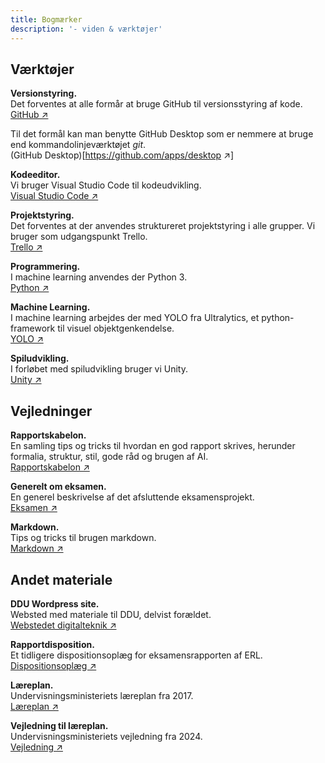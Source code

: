 ```yaml
---
title: Bogmærker
description: '- viden & værktøjer'
---
```

## Værktøjer
**Versionstyring.**\
Det forventes at alle formår at bruge GitHub til versionsstyring af kode.\
[GitHub ↗️](github.org)

Til det formål kan man benytte GitHub Desktop som er nemmere at bruge end kommandolinjeværktøjet _git_.\
(GitHub Desktop)[https://github.com/apps/desktop ↗️]

**Kodeeditor.**\
Vi bruger Visual Studio Code til kodeudvikling.\
[Visual Studio Code ↗️](https://code.visualstudio.com/)

**Projektstyring.**\
Det forventes at der anvendes struktureret projektstyring i alle grupper. Vi bruger som udgangspunkt Trello.\
[Trello ↗️](https://trello.com/)

**Programmering.**\
I machine learning anvendes der Python 3.\
[Python ↗️](https://www.python.org)

**Machine Learning.**\
I machine learning arbejdes der med YOLO fra Ultralytics, et python-framework til visuel objektgenkendelse.\
[YOLO ↗️](https://docs.ultralytics.com/)

**Spiludvikling.**\
I forløbet med spiludvikling bruger vi Unity.\
[Unity ↗️](https://unity.com/)

## Vejledninger
**Rapportskabelon.**\
En samling tips og tricks til hvordan en god rapport skrives, herunder formalia, struktur, stil, gode råd og brugen af AI.\
[Rapportskabelon ↗️](../sider/rapportskabelon.md)

**Generelt om eksamen.**\
En generel beskrivelse af det afsluttende eksamensprojekt.\
[Eksamen ↗️](../sider/eksamen.md)

**Markdown.**\
Tips og tricks til brugen markdown.\
[Markdown ↗️](../sider/markdown.md)

## Andet materiale
**DDU Wordpress site.**\
Websted med materiale til DDU, delvist forældet.\
[Webstedet digitalteknik ↗️](https://digitalteknik.slotshaven.it/wordpress/)

**Rapportdisposition.**\
Et tidligere dispositionsoplæg for eksamensrapporten af ERL.\
[Dispositionsoplæg ↗️](https://digitalteknik.slotshaven.it/wordpress/eksamensprojekt-disposition-for-rapporten)

**Læreplan.**\
Undervisningsministeriets læreplan fra 2017.\
[Læreplan ↗️](https://www.uvm.dk/-/media/filer/uvm/gym-laereplaner-2017/htx/teknikfag-a-digitalt-design-og-udvikling-htx-august-2017.pdf) 

**Vejledning til læreplan.**\
Undervisningsministeriets vejledning fra 2024.\
[Vejledning ↗️](https://www.uvm.dk/-/media/filer/uvm/udd/gym/pdf24/aug/vejledninger/240807vejledning-teknikfag-a-digitalt-design-og-udvikling--htx-2024.pdf) 
